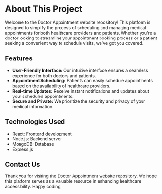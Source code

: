 # About This Project

Welcome to the Doctor Appointment website repository! This platform is designed to simplify the process of scheduling and managing medical appointments for both healthcare providers and patients. Whether you're a doctor looking to streamline your appointment booking process or a patient seeking a convenient way to schedule visits, we've got you covered.

## Features

- **User-Friendly Interface:** Our intuitive interface ensures a seamless experience for both doctors and patients.
- **Appointment Scheduling:** Patients can easily schedule appointments based on the availability of healthcare providers.
- **Real-time Updates:** Receive instant notifications and updates about your scheduled appointments.
- **Secure and Private:** We prioritize the security and privacy of your medical information.

## Technologies Used

- React: Frontend development
- Node.js: Backend server
- MongoDB: Database
- Express.js

## Contact Us


Thank you for visiting the Doctor Appointment website repository. We hope this platform serves as a valuable resource in enhancing healthcare accessibility.
Happy coding!
